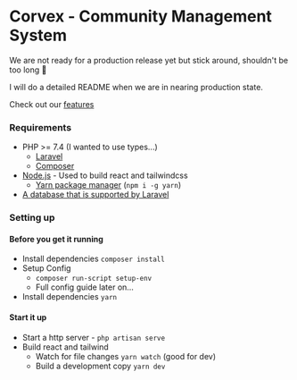 # Corvex - Community Management System

We are not ready for a production release yet but stick around, shouldn't be too long 🤞

I will do a detailed README when we are in nearing production state.

Check out our [features](https://github.com/hawkservers/corvex/blob/master/.github/FEATURES.md)

### Requirements
 - PHP \>= 7.4 (I wanted to use types...)
   - [Laravel](https://laravel.com/docs/8.x/installation#server-requirements)
   - [Composer](https://getcomposer.org)
 - [Node.js](https://nodejs.org/) - Used to build react and tailwindcss
   - [Yarn package manager](https://yarnpkg.com/) (`npm i -g yarn`)
 - [A database that is supported by Laravel](https://laravel.com/docs/8.x/database#introduction)


### Setting up
#### Before you get it running
 - Install dependencies `composer install`
 - Setup Config
   - `composer run-script setup-env`
   - Full config guide later on...
 - Install dependencies `yarn`
 
#### Start it up
 - Start a http server - `php artisan serve` 
 - Build react and tailwind
   - Watch for file changes `yarn watch` (good for dev)
   - Build a development copy `yarn dev`  
